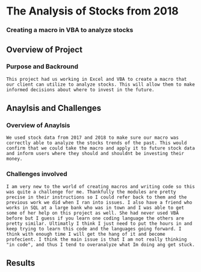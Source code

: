 # The Analysis of Stocks from 2018
### Creating a macro in VBA to analyze stocks

## Overview of Project
  ### Purpose and Backround
    This project had us working in Excel and VBA to create a macro that our client can utilize to analyze stocks. This will allow them to make informed decisions about where to invest in the future. 

## Anaylsis and Challenges 
  ### Overview of Anaylsis 
    We used stock data from 2017 and 2018 to make sure our macro was correctly able to analyze the stocks trends of the past. This would confirm that we could take the macro and apply it to future stock data and inform users where they should and shouldnt be investing their money. 
    
  ### Challenges involved
    I am very new to the world of creating macros and writing code so this was quite a challenge for me. Thankfully the modules are pretty precise in their instructions so I could refer back to them and the previous work we did when I ran into issues. I also have a friend who works in SQL at a large bank who was in town and I was able to get some of her help on this project as well. She had never used VBA before but I guess if you learn one coding language the others are pretty similar. Ultimatly I think I just need to put the hours in and keep trying to learn this code and the languages going forward. I think with enough time I will get the hang of it and become profecient. I think the main issue is that I am not really thinking "in code", and thus I tend to overanalyze what Im doing ang get stuck. 
  
## Results
  
    
  
